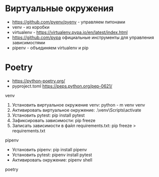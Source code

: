 # Виртуальные окружения
- https://github.com/pyenv/pyenv - управляем питонами
- venv - из коробки
- virtualenv - https://virtualenv.pypa.io/en/latest/index.html
- https://github.com/pypa официальные инструменты для управления зависимостями
- pipenv - объединяем virtualenv и pip

# Poetry
- https://python-poetry.org/
- pyproject.toml https://peps.python.org/pep-0621/

venv
1. Установить виртуальное окружение venv: python - m venv venv
2. Активировать виртуальное окружение: .\venv\Scripts\activate
3. Установить pytest: pip install pytest
4. Зафиксировать зависимости: pip freeze
5. Записать зависимости в файл requirements.txt: pip freeze > requirements.txt

pipenv
- Установить pipenv: pip install pipenv
- Установить pytest: pipenv install pytest
- Активировать окружение: pipenv shell

poetry

